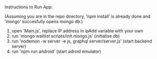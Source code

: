 Instructions to Run App:

(Assuming you are in the repo directory, ‘npm install’ is already done and 'mongo' succesfully opens mongo db.)

1.  open 'Main.js', replace IP address in ipAdd variable with your own
1.	run 'mongo waitlist scripts/init.mongo.js'		                        (initialise db)
2.	run 'nodemon -w server -e js, graphql server/server.js'			        (start backend server)
3.  run 'npm run android'                                                   (start adroid emulator)
